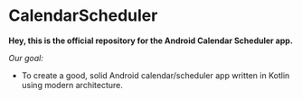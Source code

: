 # CalendarScheduler
**Hey, this is the official repository for the Android Calendar Scheduler app.**

_Our goal:_
- To create a good, solid Android calendar/scheduler app written in Kotlin using modern architecture.

